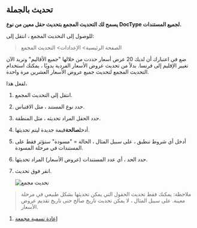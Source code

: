 ## تحديث بالجملة

**يسمح لك التحديث المجمع بتحديث حقل معين من نوع DocType لجميع المستندات.**

للوصول إلى التحديث المجمع ، انتقل إلى:

> الصفحة الرئيسية> الإعدادات> التحديث المجمع

ضع في اعتبارك أن لديك 20 عرض أسعار حددت من خلالها "جميع الأقاليم" وتريد الآن تغيير الإقليم إلى فرنسا. بدلاً من تحديث عروض الأسعار الفردية يدويًا ، يمكنك استخدام التحديث المجمع لتحديث جميع عروض الأسعار العشرين مرة واحدة.

لفعل هذا،

1. انتقل إلى التحديث المجمع.
2. حدد نوع المستند ، مثل الاقتباس.
3. حدد الحقل المراد تحديثه ، مثل المنطقة.
4. أدخل**صالحة**قيمة جديدة ليتم تحديثها.
5. أدخل أي شروط تنطبق ، على سبيل المثال ، الحالة = "مسودة" ستؤثر فقط على المستندات في مرحلة المسودة.
6. حدد الحد ، أي عدد المستندات (عروض الأسعار) المراد تحديثها.
7. انقر فوق تحديث.
    
    ![تحديث مجمع](https://docs.erpnext.com/files/bulk-update.png)
    

> ملاحظة: يمكنك فقط تحديث الحقول التي يمكن تحديثها بشكل طبيعي في مرحلة معينة. على سبيل المثال ، لا يمكن تحديث تاريخ صالح حتى تاريخ تقديم عروض الأسعار.

1. [إعادة تسمية مجمعة](https://docs.erpnext.com/docs/v13/user/manual/en/setting-up/settings/bulk-rename)